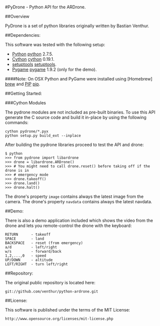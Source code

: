 #PyDrone - Python API for the ARDrone.

##Overview

PyDrone is a set of python libraries originally written by Bastian Venthur.

##Dependencies:

This software was tested with the following setup:

  * [Python] [python] 2.7.5.
  * [Cython] [cython] 0.19.1.
  * [setuptools] [setuptools].
  * [Pygame] [pygame] 1.9.2 (only for the demo).
  
####Note: On OSX Python and PyGame were installed using [Homebrew] [brew] and [PIP] [pip].

##Getting Started:

###Cython Modules

The pydrone modules are not included as pre-built binaries. To use this API generate the C source code
and build it in-place by using the following commands:

	cython pydrone/*.pyx
	python setup.py build_ext --inplace

After building the pydrone libraries proceed to test the API and drone:

	$ python
	>>> from pydrone import libardrone
	>>> drone = libardrone.ARDrone()
	>>> # You might need to call drone.reset() before taking off if the drone is in
	>>> # emergency mode
	>>> drone.takeoff()
	>>> drone.land()
	>>> drone.halt()

The drone's property `image` contains always the latest image from the camera.
The drone's property `navdata` contains always the latest navdata.

##Demo:

There is also a demo application included which shows the video from the drone
and lets you remote-control the drone with the keyboard:

    RETURN      - takeoff
    SPACE       - land
    BACKSPACE   - reset (from emergency)
    a/d         - left/right
    w/s         - forward/back
    1,2,...,0   - speed
    UP/DOWN     - altitude
    LEFT/RIGHT  - turn left/right

##Repository:

The original public repository is located here:

	git://github.com/venthur/python-ardrone.git

##License:

This software is published under the terms of the MIT License:

	http://www.opensource.org/licenses/mit-license.php
	
[python]: http://www.python.org
[pygame]: http://www.pygame.org/news.html
[drone]: http://ardrone2.parrot.com
[brew]: https://github.com/mxcl/homebrew
[pip]: http://www.pip-installer.org/en/latest/
[cython]: http://cython.org
[setuptools]: http://pypi.python.org/pypi/setuptools
